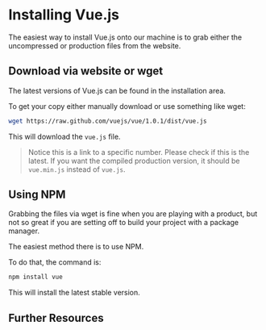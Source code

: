 # Installing Vue.js

The easiest way to install Vue.js onto our machine is to grab either the uncompressed or production files from the website.

## Download via website or wget

The latest versions of Vue.js can be found in the installation area.

To get your copy either manually download or use something like wget:

```bash
wget https://raw.github.com/vuejs/vue/1.0.1/dist/vue.js
```

This will download the ```vue.js``` file.

> Notice this is a link to a specific number. Please check if this is the latest. If you want the compiled production version, it should be ```vue.min.js``` instead of ```vue.js```.

## Using NPM

Grabbing the files via wget is fine when you are playing with a product, but not so great if you are setting off to build your project with a package manager.

The easiest method there is to use NPM.

To do that, the command is:

```bash
npm install vue
```

This will install the latest stable version.

## Further Resources